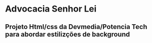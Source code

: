 # Advocacia Senhor Lei
## Projeto Html/css da Devmedia/Potencia Tech para abordar estilizções de background
